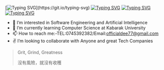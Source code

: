   [![Typing SVG](https://readme-typing-svg.demolab.com/?lines=👋+Hi,+I'm+Kivuthi+Dennis...)](https://git.io/typing-svg)
    [![Typing SVG](https://readme-typing-svg.demolab.com/?lines=I+love+coding)](https://git.io/typing-svg)
      [![Typing SVG](https://readme-typing-svg.demolab.com/?lines=👋Checkout+my+website)](https://git.io/typing-svg)
        [![Typing SVG](https://readme-typing-svg.demolab.com/?lines=Thank+You)](https://git.io/typing-svg)
- 👀 I’m interested in Software Engineering and Artificial Intelligence
- 🌱 I’m currently learning Computer Science at Kabarak University
- 📫 How to reach me:-TEL:0745392382/Email:officialdee77@gmail.com
- ✌️ I’m looking to collaborate with Anyone and great Tech Companies

 >Grit, Grind, Greatness
>
 >沒有風險，就沒有收穫  



